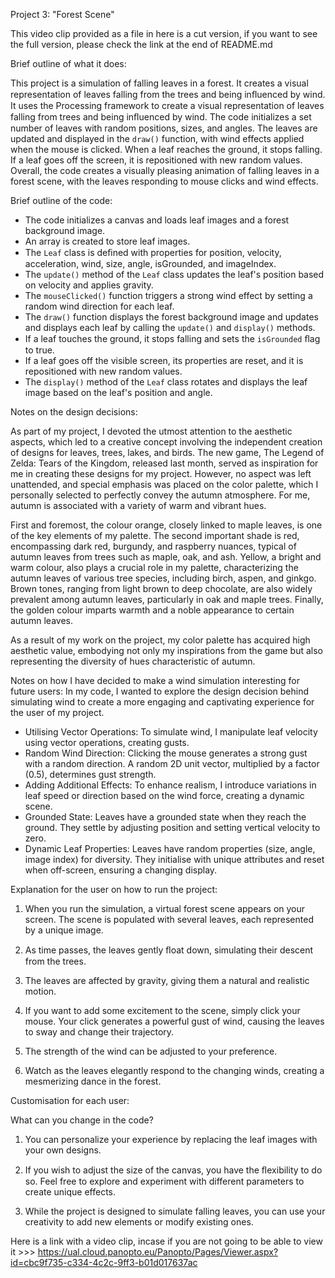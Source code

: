 Project 3: "Forest Scene"

This video clip provided as a file in here is a cut version, if you want to see the full version, please check the link at the end of README.md

Brief outline of what it does:

This project is a simulation of falling leaves in a forest. It creates a visual representation of leaves falling from the trees and being inﬂuenced by wind.
It uses the Processing framework to create a visual representation of leaves falling from trees and being inﬂuenced by wind. The code initializes a set number of leaves with random positions, sizes, and angles. The leaves are updated and displayed in the `draw()` function, with wind effects applied when the mouse is clicked. When a leaf reaches the ground, it stops falling. If a leaf goes off the screen, it is repositioned with new random values.
Overall, the code creates a visually pleasing animation of falling leaves in a forest scene, with the leaves responding to mouse clicks and wind effects.


Brief outline of the code:
- The code initializes a canvas and loads leaf images and a forest background image.
- An array is created to store leaf images.
- The `Leaf` class is deﬁned with properties for position, velocity, acceleration, wind, size, angle, isGrounded, and imageIndex.
- The `update()` method of the `Leaf` class updates the leaf's position based on velocity and applies gravity.
- The `mouseClicked()` function triggers a strong wind effect by setting a random wind direction for each leaf.
- The `draw()` function displays the forest background image and updates and displays each leaf by calling the `update()` and `display()` methods.
- If a leaf touches the ground, it stops falling and sets the `isGrounded` ﬂag to true.
- If a leaf goes off the visible screen, its properties are reset, and it is repositioned with new random values.
- The `display()` method of the `Leaf` class rotates and displays the leaf image based on the leaf's position and angle.


Notes on the design decisions:

As part of my project, I devoted the utmost attention to the aesthetic aspects, which led to a creative concept involving the independent creation of designs for leaves, trees, lakes, and birds. The new game, The Legend of Zelda: Tears of the Kingdom, released last month, served as inspiration for me in creating these designs for my project. However, no aspect was left unattended, and special emphasis was placed on the color palette, which I personally selected to perfectly convey the autumn atmosphere. For me, autumn is associated with a variety of warm and vibrant hues.

First and foremost, the colour orange, closely linked to maple leaves, is one of the key elements of my palette. The second important shade is red, encompassing dark red, burgundy, and raspberry nuances, typical of autumn leaves from trees such as maple, oak, and ash. Yellow, a bright and warm colour, also plays a crucial role in my palette, characterizing the autumn leaves of various tree species, including birch, aspen, and ginkgo. Brown tones, ranging from light brown to deep chocolate, are also widely prevalent among autumn leaves, particularly in oak and maple trees. Finally, the golden colour imparts warmth and a noble appearance to certain autumn leaves.

As a result of my work on the project, my color palette has acquired high aesthetic value, embodying not only my inspirations from the game but also representing the diversity of hues characteristic of autumn.


Notes on how I have decided to make a wind simulation interesting for future users:
In my code, I wanted to explore the design decision behind simulating wind to create a more engaging and captivating experience for the user of my project.
- Utilising Vector Operations:
To simulate wind, I manipulate leaf velocity using vector operations, creating gusts.
- Random Wind Direction:
Clicking the mouse generates a strong gust with a random direction. A random 2D unit vector, multiplied by a factor (0.5), determines gust strength.
- Adding Additional Effects:
To enhance realism, I introduce variations in leaf speed or direction based on the wind force, creating a dynamic scene.
- Grounded State:
Leaves have a grounded state when they reach the ground. They settle by adjusting position and setting vertical velocity to zero.
- Dynamic Leaf Properties:
Leaves have random properties (size, angle, image index) for diversity. They initialise with unique attributes and reset when off-screen, ensuring a changing display.


Explanation for the user on how to run the project:

1. When you run the simulation, a virtual forest scene appears on your screen. The scene is populated with several leaves, each represented by a unique image.

2. As time passes, the leaves gently ﬂoat down, simulating their descent from the trees.

3. The leaves are affected by gravity, giving them a natural and realistic motion.

4. If you want to add some excitement to the scene, simply click your mouse. Your click generates a powerful gust of wind, causing the leaves to sway and change their trajectory.

5. The strength of the wind can be adjusted to your preference.

6. Watch as the leaves elegantly respond to the changing winds, creating a mesmerizing dance in the forest.


Customisation for each user:

What can you change in the code?

1. You can personalize your experience by replacing the leaf images with your own designs.

2. If you wish to adjust the size of the canvas, you have the ﬂexibility to do so. Feel free to explore and experiment with different parameters to create unique effects.

3. While the project is designed to simulate falling leaves, you can use your creativity to add new elements or modify existing ones.

Here is a link with a video clip, incase if you are not going to be able to view it >>>
https://ual.cloud.panopto.eu/Panopto/Pages/Viewer.aspx?id=cbc9f735-c334-4c2c-9ff3-b01d017637ac 
